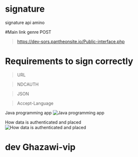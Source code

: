 # signature
signature api amino


#Main link genre POST
>https://dev-sors.pantheonsite.io/Public-interface.php


# Requirements to sign correctly


>URL


>NDCAUTH


>JSON


>Accept-Language

Java programming app
![Java programming app](https://g.top4top.io/p_23702p1tf0.jpg)

How data is authenticated and placed
![How data is authenticated and placed](https://h.top4top.io/p_23706xj810.jpg)



# dev Ghazawi-vip
